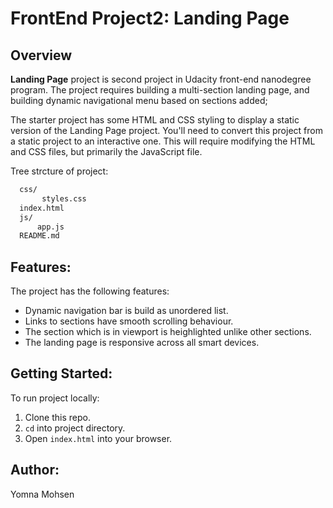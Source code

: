 # FrontEnd Project2: Landing Page

## Overview

**Landing Page** project is second project in Udacity front-end nanodegree program. The project requires building a multi-section landing page, and building dynamic navigational menu based on sections added;

The starter project has some HTML and CSS styling to display a static version of the Landing Page project. You'll need to convert this project from a static project to an interactive one. This will require modifying the HTML and CSS files, but primarily the JavaScript file.

Tree strcture of project:

```sh
  css/
       styles.css
  index.html
  js/
      app.js
  README.md
```

## Features:

The project has the following features:

- Dynamic navigation bar is build as unordered list.
- Links to sections have smooth scrolling behaviour.
- The section which is in viewport is heighlighted unlike other sections.
- The landing page is responsive across all smart devices.

## Getting Started:

To run project locally:

1. Clone this repo.
2. `cd` into project directory.
3. Open `index.html` into your browser.

## Author:

Yomna Mohsen
